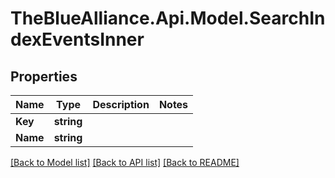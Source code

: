 # TheBlueAlliance.Api.Model.SearchIndexEventsInner

## Properties

Name | Type | Description | Notes
------------ | ------------- | ------------- | -------------
**Key** | **string** |  | 
**Name** | **string** |  | 

[[Back to Model list]](../README.md#documentation-for-models) [[Back to API list]](../README.md#documentation-for-api-endpoints) [[Back to README]](../README.md)

